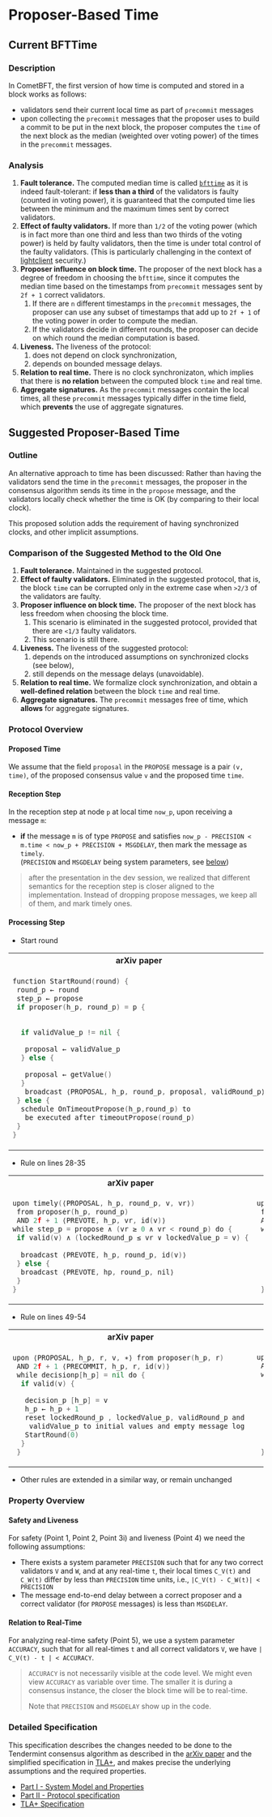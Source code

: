 # Proposer-Based Time

## Current BFTTime

### Description

In CometBFT, the first version of how time is computed and stored in a block works as follows:

- validators send their current local time as part of `precommit` messages
- upon collecting the `precommit` messages that the proposer uses to build a commit to be put in the next block, the proposer computes the `time` of the next block as the median (weighted over voting power) of the times in the `precommit` messages.

### Analysis

1. **Fault tolerance.** The computed median time is called [`bfttime`][bfttime] as it is indeed fault-tolerant: if **less than a third** of the validators is faulty (counted in voting power), it is guaranteed that the computed time lies between the minimum and the maximum times sent by correct validators.
1. **Effect of faulty validators.** If more than `1/2` of the voting power (which is in fact more than one third and less than two thirds of the voting power) is held by faulty validators, then the time is under total control of the faulty validators. (This is particularly challenging in the context of [lightclient][lcspec] security.)
1. **Proposer influence on block time.** The proposer of the next block has a degree of freedom in choosing the `bfttime`, since it computes the median time based on the timestamps from `precommit` messages sent by
   `2f + 1` correct validators.
   1. If there are `n` different timestamps in the  `precommit` messages, the proposer can use any subset of timestamps that add up to `2f + 1`
	  of the voting power in order to compute the median.
   1. If the validators decide in different rounds, the proposer can decide on which round the median computation is based.
1. **Liveness.** The liveness of the protocol:
   1. does not depend on clock synchronization,
   1. depends on bounded message delays.
1. **Relation to real time.** There is no clock synchronizaton, which implies that there is **no relation** between the computed block `time` and real time.
1. **Aggregate signatures.** As the `precommit` messages contain the local times, all these `precommit` messages typically differ in the time field, which **prevents** the use of aggregate signatures.

## Suggested Proposer-Based Time

### Outline

An alternative approach to time has been discussed: Rather than having the validators send the time in the `precommit` messages, the proposer in the consensus algorithm sends its time in the `propose` message, and the validators locally check whether the time is OK (by comparing to their local clock).

This proposed solution adds the requirement of having synchronized clocks, and other implicit assumptions.

### Comparison of the Suggested Method to the Old One

1. **Fault tolerance.** Maintained in the suggested protocol.
1. **Effect of faulty validators.** Eliminated in the suggested protocol,
   that is, the block `time` can be corrupted only in the extreme case when
   `>2/3` of the validators are faulty.
1. **Proposer influence on block time.** The proposer of the next block
   has less freedom when choosing the block time.
   1. This scenario is eliminated in the suggested protocol, provided that there are `<1/3` faulty validators.
   1. This scenario is still there.
1. **Liveness.** The liveness of the suggested protocol:
   1. depends on the introduced assumptions on synchronized clocks (see below),
   1. still depends on the message delays (unavoidable).
1. **Relation to real time.** We formalize clock synchronization, and obtain a **well-defined relation** between the block `time` and real time.
1. **Aggregate signatures.** The `precommit` messages free of time, which **allows** for aggregate signatures.

### Protocol Overview

#### Proposed Time

We assume that the field `proposal` in the `PROPOSE` message is a pair `(v, time)`, of the proposed consensus value `v` and the proposed time `time`.

#### Reception Step

In the reception step at node `p` at local time `now_p`, upon receiving a message `m`:

- **if** the message `m` is of type `PROPOSE` and satisfies `now_p - PRECISION <  m.time < now_p + PRECISION + MSGDELAY`, then mark the message as `timely`.  
(`PRECISION` and `MSGDELAY` being system parameters, see [below](#safety-and-liveness))

> after the presentation in the dev session, we realized that different semantics for the reception step is closer aligned to the implementation. Instead of dropping propose messages, we keep all of them, and mark timely ones.

#### Processing Step

- Start round

<table>
<tr>
<th>arXiv paper</th>
<th>Proposer-based time</th>
</tr>

<tr>
<td>

```go
function StartRound(round) {
 round_p ← round
 step_p ← propose
 if proposer(h_p, round_p) = p {

 
  if validValue_p != nil {

   proposal ← validValue_p
  } else {

   proposal ← getValue()
  }
   broadcast ⟨PROPOSAL, h_p, round_p, proposal, validRound_p⟩
 } else {
  schedule OnTimeoutPropose(h_p,round_p) to 
   be executed after timeoutPropose(round_p)
 }
}
```

</td>

<td>

```go
function StartRound(round) {
 round_p ← round
 step_p ← propose
 if proposer(h_p, round_p) = p {
  // new wait condition
  wait until now_p > block time of block h_p - 1
  if validValue_p != nil {
   // add "now_p"
   proposal ← (validValue_p, now_p) 
  } else {
   // add "now_p"
   proposal ← (getValue(), now_p) 
  }
  broadcast ⟨PROPOSAL, h_p, round_p, proposal, validRound_p⟩
 } else {
  schedule OnTimeoutPropose(h_p,round_p) to 
   be executed after timeoutPropose(round_p)
 }
}
```

</td>
</tr>
</table>

- Rule on lines 28-35

<table>
<tr>
<th>arXiv paper</th>
<th>Proposer-based time</th>
</tr>

<tr>
<td>

```go
upon timely(⟨PROPOSAL, h_p, round_p, v, vr⟩) 
 from proposer(h_p, round_p)
 AND 2f + 1 ⟨PREVOTE, h_p, vr, id(v)⟩ 
while step_p = propose ∧ (vr ≥ 0 ∧ vr < round_p) do {
 if valid(v) ∧ (lockedRound_p ≤ vr ∨ lockedValue_p = v) {
  
  broadcast ⟨PREVOTE, h_p, round_p, id(v)⟩
 } else {
  broadcast ⟨PREVOTE, hp, round_p, nil⟩
 }
}
```

</td>

<td>

```go
upon timely(⟨PROPOSAL, h_p, round_p, (v, tprop), vr⟩) 
 from proposer(h_p, round_p) 
 AND 2f + 1 ⟨PREVOTE, h_p, vr, id(v, tvote)⟩ 
 while step_p = propose ∧ (vr ≥ 0 ∧ vr < round_p) do {
  if valid(v) ∧ (lockedRound_p ≤ vr ∨ lockedValue_p = v) {
   // send hash of v and tprop in PREVOTE message
   broadcast ⟨PREVOTE, h_p, round_p, id(v, tprop)⟩
  } else {
   broadcast ⟨PREVOTE, hp, round_p, nil⟩
  }
 }
```

</td>
</tr>
</table>

- Rule on lines 49-54

<table>
<tr>
<th>arXiv paper</th>
<th>Proposer-based time</th>
</tr>

<tr>
<td>

```go
upon ⟨PROPOSAL, h_p, r, v, ∗⟩ from proposer(h_p, r) 
 AND 2f + 1 ⟨PRECOMMIT, h_p, r, id(v)⟩ 
 while decisionp[h_p] = nil do {
  if valid(v) {

   decision_p [h_p] = v
   h_p ← h_p + 1
   reset lockedRound_p , lockedValue_p, validRound_p and 
    validValue_p to initial values and empty message log 
   StartRound(0)
  }
 }
```

</td>

<td>

```go
upon ⟨PROPOSAL, h_p, r, (v,t), ∗⟩ from proposer(h_p, r) 
 AND 2f + 1 ⟨PRECOMMIT, h_p, r, id(v,t)⟩
 while decisionp[h_p] = nil do {
  if valid(v) {
   // decide on time too
   decision_p [h_p] = (v,t) 
   h_p ← h_p + 1
   reset lockedRound_p , lockedValue_p, validRound_p and 
    validValue_p to initial values and empty message log 
   StartRound(0)
  }
 }
```

</td>
</tr>
</table>

- Other rules are extended in a similar way, or remain unchanged

### Property Overview

#### Safety and Liveness

For safety (Point 1, Point 2, Point 3i) and liveness (Point 4) we need
the following assumptions:

- There exists a system parameter `PRECISION` such that for any two correct validators `V` and `W`, and at any real-time `t`, their local times `C_V(t)` and `C_W(t)` differ by less than `PRECISION` time units,
i.e., `|C_V(t) - C_W(t)| < PRECISION`
- The message end-to-end delay between a correct proposer and a correct validator (for `PROPOSE` messages) is less than `MSGDELAY`.

#### Relation to Real-Time

For analyzing real-time safety (Point 5), we use a system parameter `ACCURACY`, such that for all real-times `t` and all correct validators `V`, we have `| C_V(t) - t | < ACCURACY`.

> `ACCURACY` is not necessarily visible at the code level.  We might even view `ACCURACY` as variable over time. The smaller it is during a consensus instance, the closer the block time will be to real-time.
>
> Note that `PRECISION` and `MSGDELAY` show up in the code.

### Detailed Specification

This specification describes the changes needed to be done to the Tendermint consensus algorithm as described in the [arXiv paper][arXiv] and the simplified specification in [TLA+][tlatender], and makes precise the underlying assumptions and the required properties.

- [Part I - System Model and Properties][sysmodel]
- [Part II - Protocol specification][algorithm]
- [TLA+ Specification][proposertla]

[arXiv]: https://arxiv.org/abs/1807.04938

[tlatender]: ../../light-client/accountability/README.md

[bfttime]: ../bft-time.md

[lcspec]: ../../light-client/README.md

[algorithm]: ./pbts-algorithm_001_draft.md

[sysmodel]: ./pbts-sysmodel_001_draft.md

[main]: ./pbts_001_draft.md

[proposertla]: ./tla/TendermintPBT_001_draft.tla
